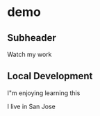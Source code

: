 # demo


## Subheader

Watch my work

## Local Development
I"m enjoying learning this

I live in San Jose